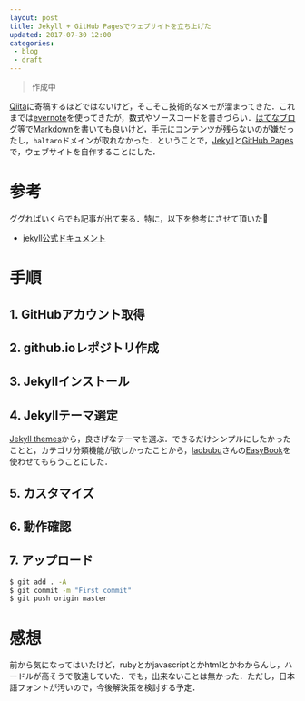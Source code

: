 ```yaml
---
layout: post
title: Jekyll + GitHub Pagesでウェブサイトを立ち上げた
updated: 2017-07-30 12:00 
categories:
 - blog
 - draft
---
```


> 作成中

[Qiita](http://qiita.com/)に寄稿するほどではないけど，そこそこ技術的なメモが溜まってきた．これまでは[evernote](https://evernote.com/intl/jp/)を使ってきたが，数式やソースコードを書きづらい．[はてなブログ](http://hatenablog.com/)等で[Markdown](https://ja.wikipedia.org/wiki/Markdown)を書いても良いけど，手元にコンテンツが残らないのが嫌だったし，`haltaro`ドメインが取れなかった．ということで，[Jekyll](https://jekyllrb-ja.github.io/)と[GitHub Pages](https://pages.github.com/)で，ウェブサイトを自作することにした．

# 参考

ググればいくらでも記事が出て来る．特に，以下を参考にさせて頂いた:bow:

* [jekyll公式ドキュメント](https://jekyllrb-ja.github.io/docs/home/)

# 手順

## 1. GitHubアカウント取得

## 2. github.ioレポジトリ作成

## 3. Jekyllインストール

## 4. Jekyllテーマ選定

[Jekyll themes](http://jekyllthemes.org/)から，良さげなテーマを選ぶ．できるだけシンプルにしたかったことと，カテゴリ分類機能が欲しかったことから，[laobubu](https://github.com/laobubu)さんの[EasyBook](http://jekyllthemes.org/themes/easybook/)を使わせてもらうことにした．

## 5. カスタマイズ

## 6. 動作確認

## 7. アップロード

```bash
$ git add . -A
$ git commit -m "First commit"
$ git push origin master
```

# 感想

前から気になってはいたけど，rubyとかjavascriptとかhtmlとかわからんし，ハードルが高そうで敬遠していた．でも，出来ないことは無かった．ただし，日本語フォントが汚いので，今後解決策を検討する予定．
